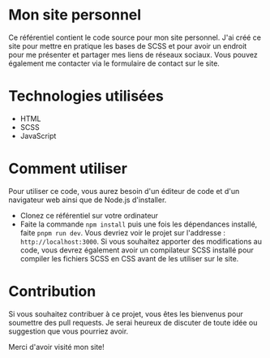 # Mon site personnel
Ce référentiel contient le code source pour mon site personnel. J'ai créé ce site pour mettre en pratique les bases de SCSS et pour avoir un endroit pour me présenter et partager mes liens de réseaux sociaux. Vous pouvez également me contacter via le formulaire de contact sur le site.

# Technologies utilisées
- HTML
- SCSS
- JavaScript
# Comment utiliser
Pour utiliser ce code, vous aurez besoin d'un éditeur de code et d'un navigateur web ainsi que de Node.js d'installer.

- Clonez ce référentiel sur votre ordinateur
- Faite la commande `npm install` puis une fois les dépendances installé, faite `pnpm run dev`. Vous devriez voir le projet sur l'addresse : `http://localhost:3000`.
Si vous souhaitez apporter des modifications au code, vous devrez également avoir un compilateur SCSS installé pour compiler les fichiers SCSS en CSS avant de les utiliser sur le site.

# Contribution
Si vous souhaitez contribuer à ce projet, vous êtes les bienvenus pour soumettre des pull requests. Je serai heureux de discuter de toute idée ou suggestion que vous pourriez avoir.

Merci d'avoir visité mon site!
